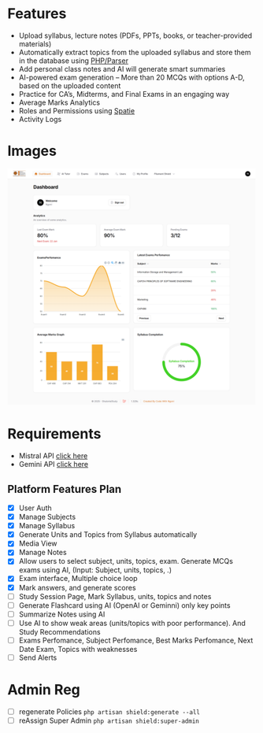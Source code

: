 # Features

- Upload syllabus, lecture notes (PDFs, PPTs, books, or teacher-provided materials)
- Automatically extract topics from the uploaded syllabus and store them in the database using [PHP/Parser](https://github.com/smalot/pdfparser)
- Add personal class notes and AI will generate smart summaries
- AI-powered exam generation – More than 20 MCQs with options A-D, based on the uploaded content
-  Practice for CA’s, Midterms, and Final Exams in an engaging way
- Average Marks Analytics
- Roles and Permissions using [Spatie](https://filamentphp.com/plugins/bezhansalleh-shield)
- Activity Logs 

# Images
![dashbord](./images/Dashboard.png "Dashboard")

# Requirements
- Mistral API [click here](https://console.mistral.ai/api-keys/)
- Gemini API [click here](https://aistudio.google.com/app/apikey)

## Platform Features Plan

- [x] User Auth
- [x] Manage Subjects
- [x] Manage Syllabus
- [x] Generate Units and Topics from Syllabus automatically
- [x] Media View
- [x] Manage Notes
- [x] Allow users to select subject, units, topics, exam. Generate MCQs exams using AI, (Input: Subject, units, topics, .)
- [x] Exam interface, Multiple choice loop
- [x] Mark answers, and generate scores
- [ ] Study Session Page, Mark Syllabus, units, topics and notes
- [ ] Generate Flashcard using AI (OpenAI or Geminni) only key points
- [ ] Summarize Notes using AI
- [ ] Use AI to show weak areas (units/topics with poor performance). And Study Recommendations
- [ ] Exams Perfomance, Subject Perfomance, Best Marks Perfomance, Next Date Exam, Topics with weaknesses
- [ ] Send Alerts

# Admin Reg
- [ ] regenerate Policies `php artisan shield:generate --all`
- [ ] reAssign Super Admin `php artisan shield:super-admin`